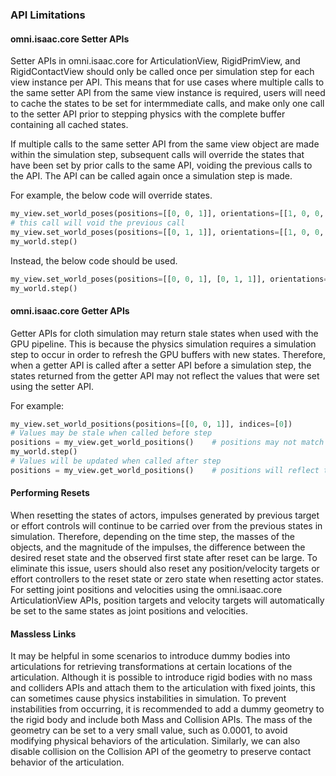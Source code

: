 ### API Limitations

#### omni.isaac.core Setter APIs

Setter APIs in omni.isaac.core for ArticulationView, RigidPrimView, and RigidContactView should only be called once per simulation step for 
each view instance per API. This means that for use cases where multiple calls to the same setter API from the same view instance is required,
users will need to cache the states to be set for intermmediate calls, and make only one call to the setter API prior to stepping physics with
the complete buffer containing all cached states. 

If multiple calls to the same setter API from the same view object are made within the simulation step, 
subsequent calls will override the states that have been set by prior calls to the same API, 
voiding the previous calls to the API. The API can be called again once a simulation step is made.

For example, the below code will override states.

```python
my_view.set_world_poses(positions=[[0, 0, 1]], orientations=[[1, 0, 0, 0]], indices=[0])
# this call will void the previous call
my_view.set_world_poses(positions=[[0, 1, 1]], orientations=[[1, 0, 0, 0]], indices=[1])
my_world.step()
```

Instead, the below code should be used.

```python
my_view.set_world_poses(positions=[[0, 0, 1], [0, 1, 1]], orientations=[[1, 0, 0, 0], [1, 0, 0, 0]], indices=[0, 1])
my_world.step()
```

#### omni.isaac.core Getter APIs

Getter APIs for cloth simulation may return stale states when used with the GPU pipeline. This is because the physics simulation requires a simulation step
to occur in order to refresh the GPU buffers with new states. Therefore, when a getter API is called after a setter API before a 
simulation step, the states returned from the getter API may not reflect the values that were set using the setter API.

For example:

```python
my_view.set_world_positions(positions=[[0, 0, 1]], indices=[0])
# Values may be stale when called before step
positions = my_view.get_world_positions()    # positions may not match [[0, 0, 1]]
my_world.step()
# Values will be updated when called after step
positions = my_view.get_world_positions()    # positions will reflect the new states
```

#### Performing Resets

When resetting the states of actors, impulses generated by previous target or effort controls 
will continue to be carried over from the previous states in simulation.
Therefore, depending on the time step, the masses of the objects, and the magnitude of the impulses, 
the difference between the desired reset state and the observed first state after reset can be large.
To eliminate this issue, users should also reset any position/velocity targets or effort controllers
to the reset state or zero state when resetting actor states. For setting joint positions and velocities
using the omni.isaac.core ArticulationView APIs, position targets and velocity targets will 
automatically be set to the same states as joint positions and velocities.


#### Massless Links

It may be helpful in some scenarios to introduce dummy bodies into articulations for
retrieving transformations at certain locations of the articulation. Although it is possible
to introduce rigid bodies with no mass and colliders APIs and attach them to the articulation
with fixed joints, this can sometimes cause physics instabilities in simulation. To prevent 
instabilities from occurring, it is recommended to add a dummy geometry to the rigid body
and include both Mass and Collision APIs. The mass of the geometry can be set to a very
small value, such as 0.0001, to avoid modifying physical behaviors of the articulation.
Similarly, we can also disable collision on the Collision API of the geometry to preserve
contact behavior of the articulation.